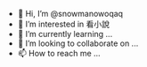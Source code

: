 - 👋 Hi, I’m @snowmanowoqaq
- 👀 I’m interested in 看小說
- 🌱 I’m currently learning ...
- 💞️ I’m looking to collaborate on ...
- 📫 How to reach me ...

<!---
snowmanowoqaq/snowmanowoqaq is a ✨ special ✨ repository because its `README.md` (this file) appears on your GitHub profile.
You can click the Preview link to take a look at your changes.
--->
